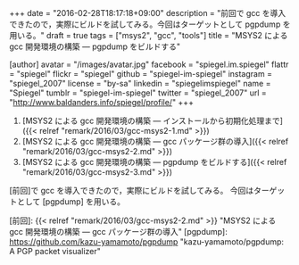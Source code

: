 +++
date = "2016-02-28T18:17:18+09:00"
description = "前回で gcc を導入できたので，実際にビルドを試してみる。今回はターゲットとして pgpdump を用いる。"
draft = true
tags = ["msys2", "gcc", "tools"]
title = "MSYS2 による gcc 開発環境の構築 ― pgpdump をビルドする"

[author]
  avatar = "/images/avatar.jpg"
  facebook = "spiegel.im.spiegel"
  flattr = "spiegel"
  flickr = "spiegel"
  github = "spiegel-im-spiegel"
  instagram = "spiegel_2007"
  license = "by-sa"
  linkedin = "spiegelimspiegel"
  name = "Spiegel"
  tumblr = "spiegel-im-spiegel"
  twitter = "spiegel_2007"
  url = "http://www.baldanders.info/spiegel/profile/"
+++

1. [MSYS2 による gcc 開発環境の構築 ― インストールから初期化処理まで]({{< relref "remark/2016/03/gcc-msys2-1.md" >}})
2. [MSYS2 による gcc 開発環境の構築 ― gcc パッケージ群の導入]({{< relref "remark/2016/03/gcc-msys2-2.md" >}})
3. [MSYS2 による gcc 開発環境の構築 ― pgpdump をビルドする]({{< relref "remark/2016/03/gcc-msys2-3.md" >}})

[前回]で gcc を導入できたので，実際にビルドを試してみる。
今回はターゲットとして [pgpdump] を用いる。




[MSYS2]: http://msys2.github.io/ "MSYS2 installer"
[前回]: {{< relref "remark/2016/03/gcc-msys2-2.md" >}} "MSYS2 による gcc 開発環境の構築 ― gcc パッケージ群の導入"
[pgpdump]: https://github.com/kazu-yamamoto/pgpdump "kazu-yamamoto/pgpdump: A PGP packet visualizer"
